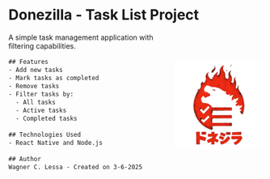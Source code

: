# Donezilla - Task List Project

<div style="display: flex; justify-content: space-between; align-items: center;">
  <div style="width: 60%;">
    A simple task management application with filtering capabilities.

    ## Features  
    - Add new tasks  
    - Mark tasks as completed  
    - Remove tasks  
    - Filter tasks by:  
      - All tasks  
      - Active tasks  
      - Completed tasks  

    ## Technologies Used  
    - React Native and Node.js

    ## Author  
    Wagner C. Lessa - Created on 3-6-2025
  </div>
  <div style="width: 35%; text-align: center;">
    <img src="./frontend/assets/donezilla_full_logo.png" alt="Donezilla Logo" width="100%" style="max-width: 300px;"/>
  </div>
</div>
